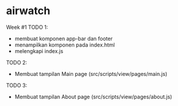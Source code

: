 # airwatch

Week #1
TODO 1:
- membuat komponen app-bar dan footer
- menampilkan komponen pada index.html
- melengkapi index.js

TODO 2:
- Membuat tampilan Main page (src/scripts/view/pages/main.js)


TODO 3:
- Membuat tampilan About page (src/scripts/view/pages/about.js)